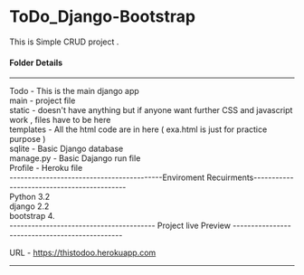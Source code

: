 # ToDo_Django-Bootstrap
This is Simple CRUD project .
<br>
  <h4> <b>Folder Details</b> </h4>
  <hr>
Todo - This is the main django app<br>
main - project file<br>
static - doesn't have anything but if anyone want further CSS and javascript work , files have to be here<br>
templates - All the html code are in here ( exa.html is just for practice purpose )<br>
sqlite - Basic Django database<br>
manage.py - Basic Dajango run file<br>
Profile - Heroku file <br>
------------------------------------------Enviroment Recuirments------------------------------------------- <br>
Python 3.2<br>
django 2.2<br>
bootstrap 4.<br>
---------------------------------------- Project live Preview -----------------------------------------------<br>

URL - https://thistodoo.herokuapp.com <br>

--------------------------------------------------------------------------------------------------------------
